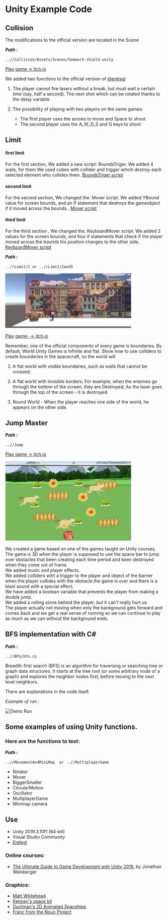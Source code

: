 
# Unity Example Code



## Collision

The modifications to the official version are located in the Scene 

***Path :***

    ..//Collision/Assets/Scenes/homwork-shield.unity


[Play game -> itch.io](https://bargenish.itch.io/improvement-spachship-game)

We added two functions to the official version of [@erelsgl](https://github.com/erelsgl-at-ariel/gamedev-5780-code)

 1.  The player cannot fire lasers without a break, but must wait a certain time (say, half a second). The next shot which can be rotated thanks to the delay variable

 2. The possibility of playing with two players on the same games:
	 - The first player uses the arrows to move and Space to shoot
	-  The second player uses the A_W_D_S and Q keys to shoot


## Limit 

#### first limit

For the first section, We added a new script: BoundsTriger. We added 4 walls, for them We used cubes with collider and trigger which destroy each selected element who collides them.
[BoundsTriger script](https://github.com/ShimonMimoun/Unity_Demo_Tools/tree/master/Limit)

#### second limit

For the second section, We changed the: Mover script. We added YBound value for screen bounds, and an if statement that destroys the gameobject if it moved across the bounds..
[Mover  script](https://github.com/ShimonMimoun/Unity_Demo_Tools/tree/master/Limit)

#### third limit

For the third section , We changed the: KeyboardMover script. We added 2 values for the screen bounds, and four if statements that check if the player moved across the bounds his position changes to the other side.
[KeyboardMover  script](https://github.com/ShimonMimoun/Unity_Demo_Tools/tree/master/Limit)


***Path :***

    ..//Limit/1 or ..//Limit/2and3
    
<img src="https://github.com/ShimonMimoun/Unity_Demo_Tools/blob/master/game%20screenshot.png" width=400>

[Play game- -> itch.io](https://bargenish.itch.io/spaceship-games)

Remember, one of the official components of every game is boundaries. By default, World Unity Games is
Infinite and flat. Show how to use colliders to create boundaries in the spacecraft, so the world will
1. A flat world with visible boundaries, such as walls that cannot be crossed;

2. A flat world with invisible borders; For example, when the enemies go through the bottom of the screen, they are
Destroyed; As the laser goes through the top of the screen - it is destroyed.

3. Round World - When the player reaches one side of the world, he appears on the other side.


## Jump Master

***Path :***

    ..//Jump

[Play game -> itch.io](https://bargenish.itch.io/unity-jump-master)

<img src="https://github.com/ennagrigor/PigDogGame/blob/master/Screenshot_1.png" width=400>

We created a game based on one of the games taught on Unity courses.  
The game is 3D when the player is supposed to use the space bar to jump over obstacles that been creating each time period and been destroyed when they come out of frame.  
We added music and player effects.  
We added colliders with a trigger to the player and object of the barrier when the player collides with the obstacle the game is over and there is a blast sound with a special effect.  
We have added a boolean variable that prevents the player from making a double jump.  
We added a rolling stone behind the player, but it can't really hurt us.  
The player actually not moving when only the background gets forward and comes back and we get a real sense of running so we can continue to play as much as we can without the background ends.



## BFS implementation with C#
***Path :***

    ..//BFS/bfs.cs


Breadth-first search (BFS) is an algorithm for traversing or searching tree or graph data structures. 
It starts at the tree root (or some arbitrary node of a graph) and explores the neighbor nodes first, before moving to the next level 
neighbors.

There are explanations in the code itself.

*Example of run :*

![Demo Run](https://github.com/ShimonMimoun/Unity_Demo_Tools/raw/master/BFS/Example%20.jpeg)


## Some examples of using Unity functions.

### Here are the functions to test:

***Path :***

    ..//MovementAndMiniMap  or ..//MultiplayerGame

- Rotator
- Mover
- BiggerSmaller
- CircularMotion
- Oscillator
- MultiplayerGame
- Minimap camera



## Use 

- Unity 2019.3.10f1 (64-bit)
- Visual Studio Community 
- [Erelsgl](https://github.com/erelsgl-at-ariel/gamedev-5780)


### Online courses:
* [The Ultimate Guide to Game Development with Unity 2019](https://www.udemy.com/the-ultimate-guide-to-game-development-with-unity/), by Jonathan Weinberger

### Graphics:
* [Matt Whitehead](https://ccsearch.creativecommons.org/photos/7fd4a37b-8d1a-4d4c-80a2-4ca4a3839941)
* [Kenney's space kit](https://kenney.nl/assets/space-kit)
* [Ductman's 2D Animated Spacehips](https://assetstore.unity.com/packages/2d/characters/2d-animated-spaceships-96852)
* [Franc from the Noun Project](https://commons.wikimedia.org/w/index.php?curid=64661575)
